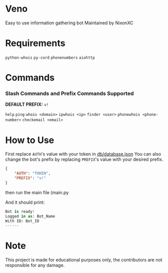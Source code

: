 # Veno

Easy to use information gathering bot
Maintained by NixonXC

# Requirements

`python-whois`
`py-cord`
`phonenumbers`
`aiohttp`

# Commands

<h3>Slash Commands and Prefix Commands Supported </h3>

**DEFAULT PREFIX:** `v!`

`help` `ping` `whois <domain>` `ipwhois <ip>` `finder <user>` `phonewhois <phone-number>` `checkemail <email>`

# How to Use

First replace `AUTH`'s value with your token in <a href="https://github.com/NixonXC/Veno/blob/main/db/database.json">db/database.json<a>
You can also change the bot's prefix by replacing `PREFIX`'s value with your desired prefix.
```json
{
    "AUTH": "TOKEN",
    "PREFIX": "v!"
}
```

then run the main file (main.py

And it should print:
```py
Bot is ready!
Logged in as: Bot_Name
With ID: Bot_ID
------
```

# Note

This project is made for educational purposes only, the contributors are not responsible for any damage.
